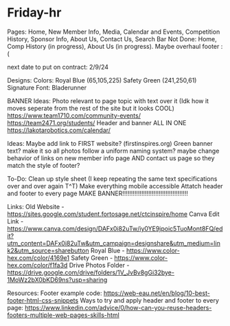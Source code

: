 # Friday-hr
Pages:
Home, New Member Info, Media, Calendar and Events, Competition History, Sponsor Info, About Us, Contact Us, Search Bar
Not Done: Home, Comp History (in progress), About Us (in progress). Maybe overhaul footer :(

next date to put on contract: 2/9/24

Designs:
Colors: Royal Blue (65,105,225)
        Safety Green (241,250,61)
Signature Font: Bladerunner

BANNER Ideas:
Photo relevant to page topic with text over it (Idk how it moves seperate from the rest of the site but it looks COOL) https://www.team1710.com/community-events/ https://team2471.org/students/
Header and banner ALL IN ONE https://lakotarobotics.com/calendar/

Ideas:
Maybe add link to FIRST website? (firstinspires.org)
Green banner text?
make it so all photos follow a uniform naming system?
maybe change behavior of links on new member info page AND contact us page so they match the style of footer?

To-Do:
Clean up style sheet (I keep repeating the same text specifications over and over again T^T)
Make everything mobile accessible
Attatch header and footer to every page
MAKE BANNER!!!!!!!!!!!!!!!!!!!!!!!!!!!!!!!!!!!!!!

Links:
Old Website - https://sites.google.com/student.fortosage.net/ctcinspire/home 
Canva Edit Link - https://www.canva.com/design/DAFx0i82uTw/iy0YE9jpoic5TuoMont8FQ/edit?utm_content=DAFx0i82uTw&utm_campaign=designshare&utm_medium=link2&utm_source=sharebutton
Royal Blue - https://www.color-hex.com/color/4169e1
Safety Green - https://www.color-hex.com/color/f1fa3d 
Drive Photos Folder - https://drive.google.com/drive/folders/1V_JvBv8gGi32bye-1MoWz2bX0bKD69ns?usp=sharing 

Resources:
Footer example code: https://web-eau.net/en/blog/10-best-footer-html-css-snippets 
Ways to try and apply header and footer to every page: https://www.linkedin.com/advice/0/how-can-you-reuse-headers-footers-multiple-web-pages-skills-html 

